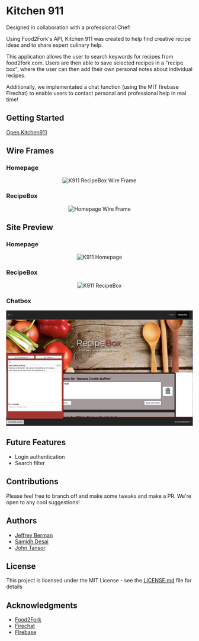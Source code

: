 # Kitchen 911

Designed in collaboration with a professional Chef!

Using Food2Fork's API, Kitchen 911 was created to help find creative recipe ideas and to share expert culinary help. 

This application allows the user to search keywords for recipes from food2fork.com. Users are then able to save selected recipes in a "recipe box", where the user can then add their own personal notes about individual recipes.  

Additionally, we implementated a chat function (using the MIT firebase Firechat) to enable users to contact personal and professional help in real time!

## Getting Started

[Open Kitchen911](https://j-tanz.github.io/kitchen911/index.html)

## Wire Frames

### Homepage
<p align="center">
<img src="assets/images/brainstorming/recipeboxWF.jpg" alt="K911 RecipeBox Wire Frame"/>
</p>

### RecipeBox
<p align="center">
<img src="assets/images/brainstorming/homepageWF.jpg" alt="Homepage Wire Frame"/>
</p>

## Site Preview

### Homepage
<p align="center">
<img src="assets/images/brainstorming/homepage.png" alt="K911 Homepage"/>
</p>

### RecipeBox
<p align="center">
<img src="assets/images/brainstorming/recipebox.png" alt="K911 RecipeBox"/>
</p>

### Chatbox
<p align="center">
<img src="assets/images/brainstorming/chatbox.png" alt="K911 chatbox"/>
</p>

## Future Features
* Login authentication
* Search filter

## Contributions

Please feel free to branch off and make some tweaks and make a PR. We're open to any cool suggestions!

## Authors

- [Jeffrey Berman](https://github.com/twistyjeffrey)
- [Samidh Desai](https://github.com/SamDesai333)
- [John Tansor](https://github.com/j-tanz)


## License

This project is licensed under the MIT License - see the [LICENSE.md](LICENSE.md) file for details

## Acknowledgments

- [Food2Fork](https://www.food2fork.com)
- [Firechat](https://github.com/firebase/firechat)
- [FIrebase](https://www.firebase.com)


